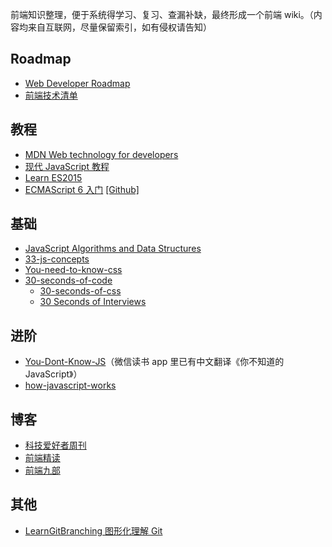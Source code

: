 前端知识整理，便于系统得学习、复习、查漏补缺，最终形成一个前端 wiki。（内容均来自互联网，尽量保留索引，如有侵权请告知）

## Roadmap

- [Web Developer Roadmap](https://github.com/kamranahmedse/developer-roadmap)
- [前端技术清单](https://github.com/alienzhou/frontend-tech-list)

## 教程

- [MDN Web technology for developers](https://developer.mozilla.org/en-US/docs/Web)
- [现代 JavaScript 教程](https://zh.javascript.info/)
- [Learn ES2015](https://babeljs.io/docs/en/learn)
- [ECMAScript 6 入门](http://es6.ruanyifeng.com/) [[Github]](https://github.com/ruanyf/es6tutorial)

## 基础

- [JavaScript Algorithms and Data Structures](https://github.com/trekhleb/javascript-algorithms)
- [33-js-concepts](https://github.com/leonardomso/33-js-concepts)
- [You-need-to-know-css](https://lhammer.cn/You-need-to-know-css)
- [30-seconds-of-code](https://github.com/30-seconds/30-seconds-of-code)
  - [30-seconds-of-css](https://30-seconds.github.io/30-seconds-of-css/)
  - [30 Seconds of Interviews](https://30secondsofinterviews.org/)

## 进阶

- [You-Dont-Know-JS](https://github.com/getify/You-Dont-Know-JS)（微信读书 app 里已有中文翻译《你不知道的 JavaScript》）
- [how-javascript-works](https://github.com/Troland/how-javascript-works)

## 博客

- [科技爱好者周刊](https://www.yuque.com/ruanyf/weekly)
- [前端精读](https://github.com/dt-fe/weekly)
- [前端九部](https://github.com/frontend9/fe9-library)

## 其他

- [LearnGitBranching 图形化理解 Git](https://github.com/pcottle/learnGitBranching)
